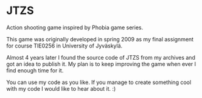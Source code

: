 JTZS
====

Action shooting game inspired by Phobia game series.

This game was originally developed in spring 2009 as my final assignment for course TIE0256 in University of Jyväskylä.

Almost 4 years later I found the source code of JTZS from my archives and got an idea to publish it. My plan is to keep
improving the game when ever I find enough time for it. 

You can use my code as you like. If you manage to create something cool with my code I would like to hear about it. :)
